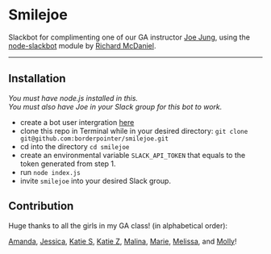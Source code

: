 # Smilejoe

Slackbot for complimenting one of our GA instructor [Joe Jung](https://github.com/Joe21), using the [node-slackbot](https://github.com/rmcdaniel/node-slackbot) module by [Richard McDaniel](https://github.com/rmcdaniel).

-----

## Installation

*You must have node.js installed in this.* <br>
*You must also have Joe in your Slack group for this bot to work.*

* create a bot user intergration [here](https://my.slack.com/services/new/bot)
* clone this repo in Terminal while in your desired directory: `git clone git@github.com:borderpointer/smilejoe.git`
* cd into the directory `cd smilejoe`
* create an environmental variable `SLACK_API_TOKEN` that equals to the token generated from step 1.
* run `node index.js`
* invite `smilejoe` into your desired Slack group.

## Contribution

Huge thanks to all the girls in my GA class! (in alphabetical order):

[Amanda](https://github.com/acorlett),
[Jessica](https://github.com/JessicaAlessandro),
[Katie S](https://github.com/ksnediker),
[Katie Z](https://github.com/katiezhou),
[Malina](https://github.com/malinatran),
[Marie](https://github.com/Marievtb),
[Melissa](https://github.com/melissamesku), and
[Molly](https://github.com/mollydonohue-GA)!

